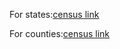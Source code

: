 

For states:[census link](https://www2.census.gov/programs-surveys/popest/datasets/2010-2019/state/detail/)

For counties:[census link](https://www2.census.gov/programs-surveys/popest/datasets/2010-2019/counties/totals/)
